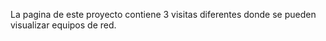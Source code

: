 La pagina de este proyecto contiene 3 visitas diferentes donde se pueden visualizar equipos de red. 